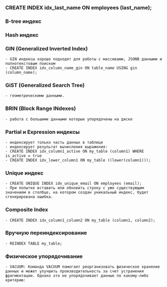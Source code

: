 ### CREATE INDEX idx_last_name ON employees (last_name);

### B-tree индекс

### Hash индекс

### GIN (Generalized Inverted Index)

    - GIN индексы хорошо подходят для работы с массивами, JSONB данными и полнотекстовым поиском
    - CREATE INDEX idx_column_name_gin ON table_name USING gin (column_name);

### GiST (Generalized Search Tree)

    - геометрическими данными.

### BRIN (Block Range INdexes)

    - работа с большими данными которые упорядочены на диске

### Partial и Expression индексы

    - индексирует только часть данных в таблице
    - индексирует результат вычисления выражения:
    - CREATE INDEX idx_column1_active ON my_table (column1) WHERE is_active = true
    - CREATE INDEX idx_lower_column1 ON my_table ((lower(column1)));

### Unique индекс

    - CREATE UNIQUE INDEX idx_unique_email ON employees (email);
    - При попытке вставить или обновить строку с уже существующим значением в столбце, на котором создан уникальный индекс, будет сгенерирована ошибка.

### Composite Index

    - CREATE INDEX idx_column1_column2 ON my_table (column1, column2);

### Вручную переиндексирование

    - REINDEX TABLE my_table;

### Физическое упорядочивание

    - VACUUM: Команда VACUUM помогает реорганизовать физическое хранение данных и может улучшить производительность за счет устранения фрагментации. Однако это не упорядочивает данные по какому-либо критерию:
